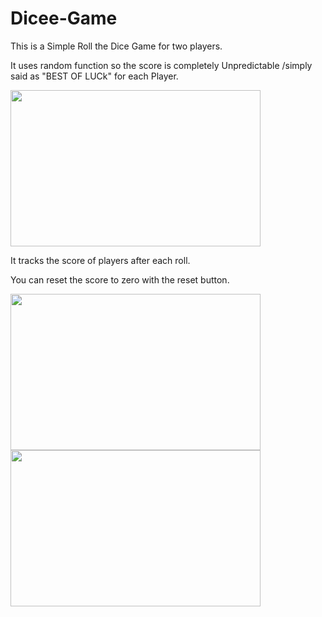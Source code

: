 # Dicee-Game

This is a Simple Roll the Dice Game for two players.

It uses random function so the score is completely Unpredictable /simply said as "BEST OF LUCk" for each Player.

<img src="https://github.com/TeacherBCode/Dicee-Game/assets/156999512/d2e27ccf-f5cc-40c5-9533-2837146b18d0" width="400" height = "250">

It tracks the score of players after each roll.

You can reset the score to zero with the reset button.

<img src="https://github.com/TeacherBCode/Dicee-Game/assets/156999512/58794934-e654-4e46-b05a-6bcccb2fd6dd" width="400" height="250">

<img src="https://github.com/TeacherBCode/Dicee-Game/assets/156999512/126b970f-8273-4665-93f8-6f559893cee8" width="400" height="250">

